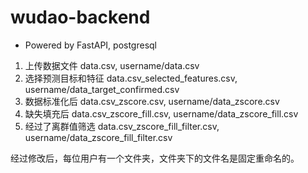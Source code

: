 # wudao-backend

- Powered by FastAPI, postgresql

1. 上传数据文件 data.csv, username/data.csv
2. 选择预测目标和特征 data.csv_selected_features.csv, username/data_target_confirmed.csv
3. 数据标准化后 data.csv_zscore.csv, username/data_zscore.csv
4. 缺失填充后 data.csv_zscore_fill.csv, username/data_zscore_fill.csv
5. 经过了离群值筛选 data.csv_zscore_fill_filter.csv, username/data_zscore_fill_filter.csv

经过修改后，每位用户有一个文件夹，文件夹下的文件名是固定重命名的。

